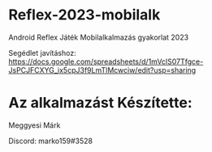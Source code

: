 # Reflex-2023-mobilalk
Android Reflex Játék Mobilalkalmazás gyakorlat 2023 

Segédlet javításhoz:
https://docs.google.com/spreadsheets/d/1mVclS07Tfgce-JsPCJFCXYG_ix5cpJ3f9LmTlMcwciw/edit?usp=sharing

# Az alkalmazást Készítette:

Meggyesi Márk

Discord: marko159#3528
